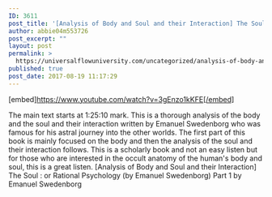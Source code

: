```yaml
---
ID: 3611
post_title: '[Analysis of Body and Soul and their Interaction] The Soul (by Emanuel Swedenborg) Part 1'
author: abbie04m553726
post_excerpt: ""
layout: post
permalink: >
  https://universalflowuniversity.com/uncategorized/analysis-of-body-and-soul-and-their-interaction-the-soul-by-emanuel-swedenborg-part-1/
published: true
post_date: 2017-08-19 11:17:29
---
```

[embed]https://www.youtube.com/watch?v=3gEnzo1kKFE[/embed]<br>
<p>The main text starts at 1:25:10 mark. This is a thorough analysis of the body and the soul and their interaction written by Emanuel Swedenborg who was famous for his astral journey into the other worlds. The first part of this book is mainly focused on the body and then the analysis of the soul and their interaction follows. This is a scholarly book and not an easy listen but for those who are interested in the occult anatomy of the human's body and soul, this is a great listen.
[Analysis of Body and Soul and their Interaction] The Soul : or Rational Psychology (by Emanuel Swedenborg) Part 1
by Emanuel Swedenborg</p>